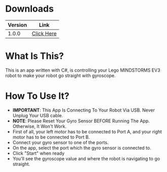 # Downloads

Version | Link
------- | ----
1.0.0 | [Click Here](https://github.com/dodiayar/legogyro/releases/tag/v1.0.0)

# What Is This?

This is an app written with C#, is controlling your Lego MINDSTORMS EV3 robot to make your robot go straight with gyroscope.

# How To Use It?

- **IMPORTANT**: This App Is Connecting To Your Robot Via USB. Never Unplug Your USB cable.
- **NOTE**: Please Reset Your Gyro Sensor BEFORE Running The App. Otherwise, It Won't Work.
- First of all, your left motor has to be connected to Port A, and your right motor has to be connected to Port B.
- Connect your gyro sensor to one of the ports.
- On the app, select the port which the gyro sensor is connected to.
- Click "Start" when ready
- You'll see the gyroscope value and where the robot is navigating to go straight.